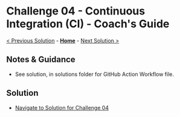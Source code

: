 # Challenge 04 - Continuous Integration (CI) - Coach's Guide

[< Previous Solution](./Solution-03.md) - **[Home](./README.md)** - [Next Solution >](./Solution-05.md)

## Notes & Guidance

- See solution, in solutions folder for GitHub Action Workflow file.

## Solution
- [Navigate to Solution for Challenge 04](./Solution/Solution-04/Solution04.yml)
